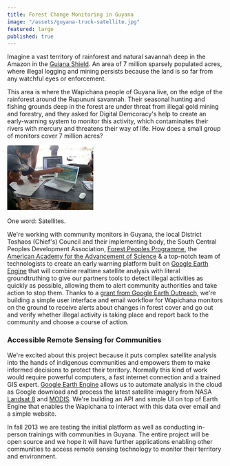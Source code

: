 ```yaml
---
title: Forest Change Monitoring in Guyana
image: "/assets/guyana-truck-satellite.jpg"
featured: large
published: true
---
```


Imagine a vast territory of rainforest and natural savannah deep in the Amazon in the [Guiana Shield](http://en.wikipedia.org/wiki/Guiana_Shield). An area of 7 million sparsely populated acres, where illegal logging and mining persists because the land is so far from any watchful eyes or enforcement.

This area is where the Wapichana people of Guyana live, on the edge of the rainforest around the Rupununi savannah. Their seasonal hunting and fishing grounds deep in the forest are under threat from illegal gold mining and forestry, and they asked for Digital Demcoracy's help to create an early-warning system to monitor this activity, which contaminates their rivers with mercury and threatens their way of life. How does a small group of monitors cover 7 million acres?

![Analyzing 3D satellite imagery](/assets/guyana-3d-map.jpg)

One word: Satellites.

We're working with community monitors in Guyana, the local District Toshaos (Chief's) Council and their implementing body, the South Central Peoples Development Association, [Forest Peoples Programme](www.forestpeoples.org), the [American Academy for the Advancement of Science](http://shr.aaas.org/geotech/flaring.shtml) & a top-notch team of technologists to create an early warning platform built on [Google Earth Engine](http://earthengine.google.org/) that will combine realtime satellite analysis with literal groundtruthing to give our partners tools to detect illegal activities as quickly as possible, allowing them to alert community authorities and take action to stop them. Thanks to a [grant from Google Earth Outreach](http://www.google.com/earth/outreach/grants/developer/index.html), we're building a simple user interface and email workflow for Wapichana monitors on the ground to receive alerts about changes in forest cover and go out and verify whether illegal activity is taking place and report back to the community and choose a course of action.

### Accessible Remote Sensing for Communities

We're excited about this project because it puts complex satellite analysis into the hands of indigenous communities and empowers them to make informed decisions to protect their territory. Normally this kind of work would require powerful computers, a fast internet connection and a trained GIS expert. [Google Earth Engine](http://earthengine.google.org/) allows us to automate analysis in the cloud as Google download and process the latest satellite imagery from NASA [Landsat 8](http://landsat.usgs.gov/landsat8.php) and [MODIS](http://modis.gsfc.nasa.gov/). We're building an API and simple UI on top of Earth Engine that enables the Wapichana to interact with this data over email and a simple website.

In fall 2013 we are testing the initial platform as well as conducting in-person trainings with communities in Guyana. The entire project will be open source and we hope it will have further applications enabling other communities to access remote sensing technology to monitor their territory and environment.
